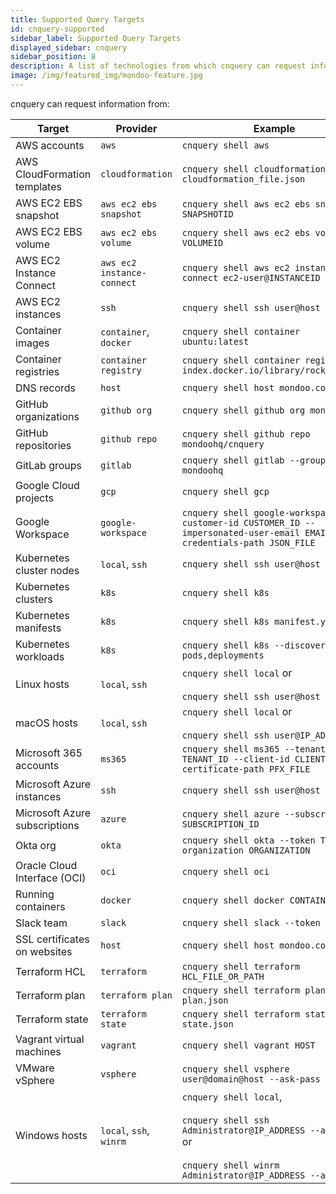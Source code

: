 ```yaml
---
title: Supported Query Targets
id: cnquery-supported
sidebar_label: Supported Query Targets
displayed_sidebar: cnquery
sidebar_position: 8
description: A list of technologies from which cnquery can request information
image: /img/featured_img/mondoo-feature.jpg
---
```


cnquery can request information from:

| Target                        | Provider                   | Example                                                                                                                                                     |
| ----------------------------- | -------------------------- | ----------------------------------------------------------------------------------------------------------------------------------------------------------- |
| AWS accounts                  | `aws`                      | `cnquery shell aws`                                                                                                                                         |
| AWS CloudFormation templates  | `cloudformation`           | `cnquery shell cloudformation cloudformation_file.json`                                                                                                     |
| AWS EC2 EBS snapshot          | `aws ec2 ebs snapshot`     | `cnquery shell aws ec2 ebs snapshot SNAPSHOTID`                                                                                                             |
| AWS EC2 EBS volume            | `aws ec2 ebs volume`       | `cnquery shell aws ec2 ebs volume VOLUMEID`                                                                                                                 |
| AWS EC2 Instance Connect      | `aws ec2 instance-connect` | `cnquery shell aws ec2 instance-connect ec2-user@INSTANCEID`                                                                                                |
| AWS EC2 instances             | `ssh`                      | `cnquery shell ssh user@host`                                                                                                                               |
| Container images              | `container`, `docker`      | `cnquery shell container ubuntu:latest`                                                                                                                     |
| Container registries          | `container registry`       | `cnquery shell container registry index.docker.io/library/rockylinux:8 `                                                                                    |
| DNS records                   | `host`                     | `cnquery shell host mondoo.com`                                                                                                                             |
| GitHub organizations          | `github org`               | `cnquery shell github org mondoohq`                                                                                                                         |
| GitHub repositories           | `github repo`              | `cnquery shell github repo mondoohq/cnquery`                                                                                                                |
| GitLab groups                 | `gitlab`                   | `cnquery shell gitlab --group mondoohq`                                                                                                                     |
| Google Cloud projects         | `gcp`                      | `cnquery shell gcp`                                                                                                                                         |
| Google Workspace              | `google-workspace`         | `cnquery shell google-workspace --customer-id CUSTOMER_ID --impersonated-user-email EMAIL --credentials-path JSON_FILE`                                     |
| Kubernetes cluster nodes      | `local`, `ssh`             | `cnquery shell ssh user@host`                                                                                                                               |
| Kubernetes clusters           | `k8s`                      | `cnquery shell k8s`                                                                                                                                         |
| Kubernetes manifests          | `k8s`                      | `cnquery shell k8s manifest.yaml `                                                                                                                          |
| Kubernetes workloads          | `k8s`                      | `cnquery shell k8s --discover pods,deployments`                                                                                                             |
| Linux hosts                   | `local`, `ssh`             | `cnquery shell local` or<br></br>`cnquery shell ssh user@host`                                                                                              |
| macOS hosts                   | `local`, `ssh`             | `cnquery shell local` or<br></br>`cnquery shell ssh user@IP_ADDRESS`                                                                                        |
| Microsoft 365 accounts        | `ms365`                    | `cnquery shell ms365 --tenant-id TENANT_ID --client-id CLIENT_ID --certificate-path PFX_FILE`                                                               |
| Microsoft Azure instances     | `ssh`                      | `cnquery shell ssh user@host`                                                                                                                               |
| Microsoft Azure subscriptions | `azure`                    | `cnquery shell azure --subscription SUBSCRIPTION_ID`                                                                                                        |
| Okta org                      | `okta`                     | `cnquery shell okta --token TOKEN --organization ORGANIZATION`                                                                                              |
| Oracle Cloud Interface (OCI)  | `oci`                      | `cnquery shell oci`                                                                                                                                         |
| Running containers            | `docker`                   | `cnquery shell docker CONTAINER_ID`                                                                                                                         |
| Slack team                    | `slack`                    | `cnquery shell slack --token TOKEN`                                                                                                                         |
| SSL certificates on websites  | `host`                     | `cnquery shell host mondoo.com`                                                                                                                             |
| Terraform HCL                 | `terraform`                | `cnquery shell terraform HCL_FILE_OR_PATH`                                                                                                                  |
| Terraform plan                | `terraform plan`           | `cnquery shell terraform plan plan.json`                                                                                                                    |
| Terraform state               | `terraform state`          | `cnquery shell terraform state state.json`                                                                                                                  |
| Vagrant virtual machines      | `vagrant`                  | `cnquery shell vagrant HOST`                                                                                                                                |
| VMware vSphere                | `vsphere`                  | `cnquery shell vsphere user@domain@host --ask-pass`                                                                                                         |
| Windows hosts                 | `local`, `ssh`, `winrm`    | `cnquery shell local`,<br></br>`cnquery shell ssh Administrator@IP_ADDRESS --ask-pass` or<br></br>`cnquery shell winrm Administrator@IP_ADDRESS --ask-pass` |
